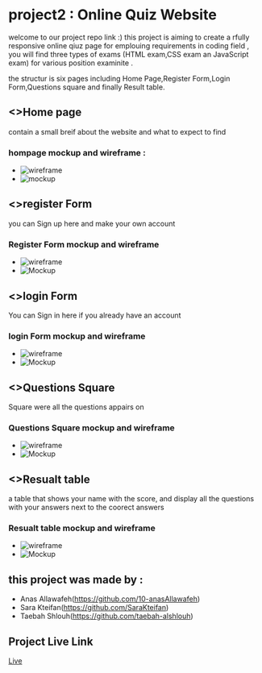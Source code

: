 # project2 : Online Quiz Website

welcome to our project repo link :) this project is aiming to create a rfully responsive online qiuz page for emplouing requirements in coding field , you will find three types of exams (HTML exam,CSS exam an JavaScript exam) for various position examinite .

the structur is six pages including Home Page,Register Form,Login Form,Questions square and finally Result table.


## <>Home page 

contain a small breif about the website and what to expect to find


### hompage mockup and wireframe :

* ![wireframe](./wire%20frame%20pics/2nd%20Project%20Wireframe%203.jpg)
* ![mockup](./mockup%20pics/2nd%20Project%20Mockup%203.jpg)


## <>register Form 
you can Sign up here and make your own account


### Register Form mockup and wireframe 

* ![wireframe](./wire%20frame%20pics/2nd%20Project%20Wireframe1.jpg)
* ![Mockup](./mockup%20pics/2nd%20Project%20Mockup%201.jpg)



## <>login Form 

You can Sign in here if you already have an account 

### login Form mockup and wireframe 

* ![wireframe](./wire%20frame%20pics/2nd%20Project%20Wireframe%202.jpg)
* ![Mockup](./mockup%20pics/2nd%20Project%20Mockup%202.jpg)

## <>Questions Square 

Square were all the questions appairs on

### Questions Square mockup and wireframe 

* ![wireframe](./wire%20frame%20pics/2nd%20Project%20Wireframe%204.jpg)
* ![Mockup](./mockup%20pics/2nd%20Project%20Mockup%204.jpg)

## <>Resualt table 

a table that shows your name with the score, and display all the questions with your answers next to the coorect answers

### Resualt table mockup and wireframe 

* ![wireframe](./wire%20frame%20pics/2nd%20Project%20Wireframe%205.jpg)
* ![Mockup](./mockup%20pics/2nd%20Project%20Mockup%205.jpg)


## this project was made by :

* Anas Allawafeh(https://github.com/10-anasAllawafeh)
* Sara Kteifan(https://github.com/SaraKteifan)
* Taebah Shlouh(https://github.com/taebah-alshlouh)



## Project Live Link 
[Live](https://10-anasallawafeh.github.io/project2/)

